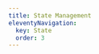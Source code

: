 ```yaml
---
title: State Management
eleventyNavigation:
  key: State
  order: 3
---
```


<!-- This file exists only to create a section heading.
     Its output is deleted by the Eleventy build process. -->
